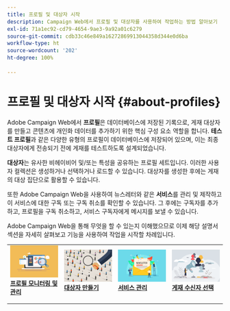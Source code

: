 ```yaml
---
title: 프로필 및 대상자 시작
description: Campaign Web에서 프로필 및 대상자를 사용하여 작업하는 방법 알아보기
exl-id: 71a1ec92-cd79-4654-9ae3-9a92a01c6279
source-git-commit: cdb33c46e849a16272869913044358d344e0d6ba
workflow-type: ht
source-wordcount: '202'
ht-degree: 100%

---
```


# 프로필 및 대상자 시작 {#about-profiles}

Adobe Campaign Web에서 **프로필**&#x200B;은 데이터베이스에 저장된 기록으로, 게재 대상자를 만들고 콘텐츠에 개인화 데이터를 추가하기 위한 핵심 구성 요소 역할을 합니다. **테스트 프로필**&#x200B;과 같은 다양한 유형의 프로필이 데이터베이스에 저장되어 있으며, 이는 최종 대상자에게 전송되기 전에 게재를 테스트하도록 설계되었습니다.

**대상자**&#x200B;는 유사한 비헤이비어 및/또는 특성을 공유하는 프로필 세트입니다. 이러한 사용자 컬렉션은 생성하거나 선택하거나 로드할 수 있습니다.  대상자를 생성한 후에는 게재의 대상 집단으로 활용할 수 있습니다.

또한 Adobe Campaign Web을 사용하여 뉴스레터와 같은 **서비스**&#x200B;를 관리 및 제작하고 이 서비스에 대한 구독 또는 구독 취소를 확인할 수 있습니다. 그 후에는 구독자를 추가하고, 프로필을 구독 취소하고, 서비스 구독자에게 메시지를 보낼 수 있습니다.

Adobe Campaign Web을 통해 무엇을 할 수 있는지 이해했으므로 이제 해당 설명서 섹션을 자세히 살펴보고 기능을 사용하여 작업을 시작할 차례입니다.

<table style="table-layout:fixed"><tr style="border: 0;">
<td>
<a href="about-recipients.md">
<img src="../assets/do-not-localize/profiles-audiences-profile.png">
</a>
<div>
<a href="about-recipients.md"><strong>프로필 모니터링 및 관리</strong></a>
</div>
<p>
</td>
<td>
<a href="create-audience.md">
<img alt="리드" src="../assets/do-not-localize/profiles-audiences-audience.png">
</a>
<div><a href="create-audience.md"><strong>대상자 만들기</strong>
</div>
<p>
</td>
<td>
<a href="manage-services.md">
<img alt="저빈도" src="../assets/do-not-localize/profiles-audiences-service.png">
</a>
<div>
<a href="manage-services.md"><strong>서비스 관리</strong></a>
</div>
<p></td>
<td>
<a href="add-audience.md">
<img alt="저빈도" src="../assets/do-not-localize/profiles-audiences-deliveries.png">
</a>
<div>
<a href="add-audience.md"><strong>게재 수신자 선택</strong></a>
</div>
<p></td>
</tr></table>
